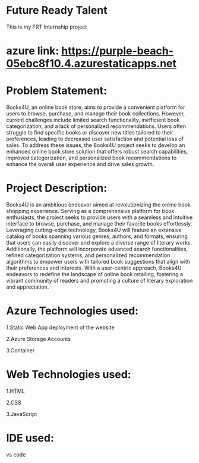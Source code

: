 # Future Ready Talent
This is my FRT Internship project

# azure link: https://purple-beach-05ebc8f10.4.azurestaticapps.net

# Problem Statement:

Books4U, an online book store, aims to provide a convenient platform for users to browse, purchase, and manage their book collections. However, current challenges include limited search functionality, inefficient book categorization, and a lack of personalized recommendations. Users often struggle to find specific books or discover new titles tailored to their preferences, leading to decreased user satisfaction and potential loss of sales. To address these issues, the Books4U project seeks to develop an enhanced online book store solution that offers robust search capabilities, improved categorization, and personalized book recommendations to enhance the overall user experience and drive sales growth.

# Project Description:

Books4U is an ambitious endeavor aimed at revolutionizing the online book shopping experience. Serving as a comprehensive platform for book enthusiasts, the project seeks to provide users with a seamless and intuitive interface to browse, purchase, and manage their favorite books effortlessly. Leveraging cutting-edge technology, Books4U will feature an extensive catalog of books spanning various genres, authors, and formats, ensuring that users can easily discover and explore a diverse range of literary works. Additionally, the platform will incorporate advanced search functionalities, refined categorization systems, and personalized recommendation algorithms to empower users with tailored book suggestions that align with their preferences and interests. With a user-centric approach, Books4U endeavors to redefine the landscape of online book retailing, fostering a vibrant community of readers and promoting a culture of literary exploration and appreciation.

# Azure Technologies used:

1.Static Web App deployment of the website  

2.Azure Storage Accounts 

3.Container

# Web Technologies used:

1.HTML

2.CSS

3.JavaScript

# IDE used:

vs code
